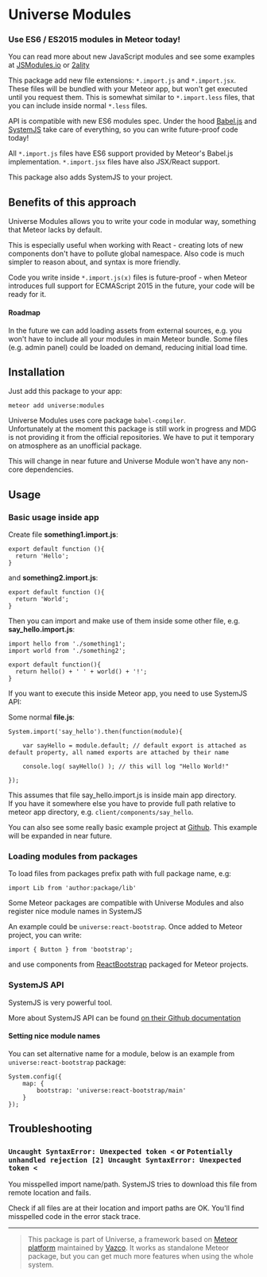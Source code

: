 # Universe Modules

### Use ES6 / ES2015 modules in Meteor today!

You can read more about new JavaScript modules and see some examples at [JSModules.io](http://jsmodules.io) or [2ality](http://www.2ality.com/2014/09/es6-modules-final.html)

This package add new file extensions: `*.import.js` and `*.import.jsx`.  
These files will be bundled with your Meteor app, but won't get executed until you request them.
This is somewhat similar to `*.import.less` files, that you can include inside normal `*.less` files.

API is compatible with new ES6 modules spec.
Under the hood [Babel.js](https://babeljs.io) and [SystemJS](https://github.com/systemjs/systemjs) take care of everything, so you can write future-proof code today!

All `*.import.js` files have ES6 support provided by Meteor's Babel.js implementation.
`*.import.jsx` files have also JSX/React support.

This package also adds SystemJS to your project.

## Benefits of this approach

Universe Modules allows you to write your code in modular way, something that Meteor lacks by default.

This is especially useful when working with React - creating lots of new components don't have to pollute global namespace.
Also code is much simpler to reason about, and syntax is more friendly.
 
Code you write inside `*.import.js(x)` files is future-proof - when Meteor introduces full support for ECMAScript 2015 in the future, your code will be ready for it.

#### Roadmap

In the future we can add loading assets from external sources, e.g. you won't have to include all your modules in main Meteor bundle.
Some files (e.g. admin panel) could be loaded on demand, reducing initial load time.

## Installation

Just add this package to your app:

    meteor add universe:modules

Universe Modules uses core package `babel-compiler`.  
Unfortunately at the moment this package is still work in progress and MDG is not providing it from the official repositories.
We have to put it temporary on atmosphere as an unofficial package.   

This will change in near future and Universe Module won't have any non-core dependencies.

## Usage

### Basic usage inside app

Create file **something1.import.js**:

    export default function (){
      return 'Hello';
    }

and **something2.import.js**:

    export default function (){
      return 'World';
    }

Then you can import and make use of them inside some other file, e.g. **say_hello.import.js**:

    import hello from './something1';
    import world from './something2';
    
    export default function(){
      return hello() + ' ' + world() + '!';
    }


If you want to execute this inside Meteor app, you need to use SystemJS API:

Some normal **file.js**:

    System.import('say_hello').then(function(module){
    
        var sayHello = module.default; // default export is attached as default property, all named exports are attached by their name
        
        console.log( sayHello() ); // this will log "Hello World!"
        
    });

This assumes that file say_hello.import.js is inside main app directory.  
If you have it somewhere else you have to provide full path relative to meteor app directory,
e.g. `client/components/say_hello`.

You can also see some really basic example project at [Github](https://github.com/vazco/demo_modules).
This example will be expanded in near future.

### Loading modules from packages

To load files from packages prefix path with full package name, e.g:

    import Lib from 'author:package/lib' 

Some Meteor packages are compatible with Universe Modules and also register nice module names in SystemJS

An example could be `universe:react-bootstrap`.
Once added to Meteor project, you can write:

    import { Button } from 'bootstrap';

and use components from [ReactBootstrap](https://react-bootstrap.github.io/) packaged for Meteor projects.

### SystemJS API

SystemJS is very powerful tool.

More about SystemJS API can be found [on their Github documentation](https://github.com/systemjs/systemjs/blob/master/docs/system-api.md)

#### Setting nice module names

You can set alternative name for a module, below is an example from `universe:react-bootstrap` package:

    System.config({
        map: {
            bootstrap: 'universe:react-bootstrap/main'
        }
    });


## Troubleshooting

### `Uncaught SyntaxError: Unexpected token <` or `Potentially unhandled rejection [2] Uncaught SyntaxError: Unexpected token <`

You misspelled import name/path. SystemJS tries to download this file from remote location and fails.

Check if all files are at their location and import paths are OK.
You'll find misspelled code in the error stack trace.



----

> This package is part of Universe, a framework based on [Meteor platform](http://meteor.com) maintained by [Vazco](http://www.vazco.eu).
> It works as standalone Meteor package, but you can get much more features when using the whole system.